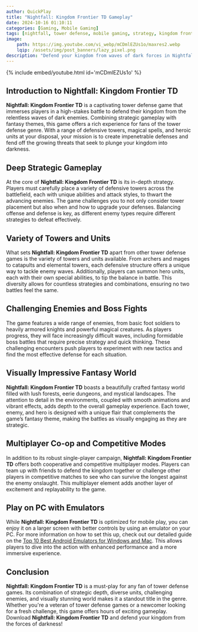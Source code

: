 ```yaml
---
author: QuickPlay
title: "Nightfall: Kingdom Frontier TD Gameplay"
date: 2024-10-16 01:10:11
categories: [Gaming, Mobile Gaming]
tags: [nightfall, tower defense, mobile gaming, strategy, kingdom frontier, td game, fantasy]
image: 
    path: https://img.youtube.com/vi_webp/mCDmlEZUs1o/maxres2.webp
    lqip: /assets/img/post_banners/lazy_pixel.png
description: "Defend your kingdom from waves of dark forces in Nightfall: Kingdom Frontier TD, a strategic tower defense game packed with fantasy action."
---
```


{% include embed/youtube.html id='mCDmlEZUs1o' %}

## Introduction to Nightfall: Kingdom Frontier TD

**Nightfall: Kingdom Frontier TD** is a captivating tower defense game that immerses players in a high-stakes battle to defend their kingdom from the relentless waves of dark enemies. Combining strategic gameplay with fantasy themes, this game offers a rich experience for fans of the tower defense genre. With a range of defensive towers, magical spells, and heroic units at your disposal, your mission is to create impenetrable defenses and fend off the growing threats that seek to plunge your kingdom into darkness.

## Deep Strategic Gameplay

At the core of **Nightfall: Kingdom Frontier TD** is its in-depth strategy. Players must carefully place a variety of defensive towers across the battlefield, each with unique abilities and attack styles, to thwart the advancing enemies. The game challenges you to not only consider tower placement but also when and how to upgrade your defenses. Balancing offense and defense is key, as different enemy types require different strategies to defeat effectively.

## Variety of Towers and Units

What sets **Nightfall: Kingdom Frontier TD** apart from other tower defense games is the variety of towers and units available. From archers and mages to catapults and elemental towers, each defensive structure offers a unique way to tackle enemy waves. Additionally, players can summon hero units, each with their own special abilities, to tip the balance in battle. This diversity allows for countless strategies and combinations, ensuring no two battles feel the same.

## Challenging Enemies and Boss Fights

The game features a wide range of enemies, from basic foot soldiers to heavily armored knights and powerful magical creatures. As players progress, they will face increasingly difficult waves, including formidable boss battles that require precise strategy and quick thinking. These challenging encounters push players to experiment with new tactics and find the most effective defense for each situation.

## Visually Impressive Fantasy World

**Nightfall: Kingdom Frontier TD** boasts a beautifully crafted fantasy world filled with lush forests, eerie dungeons, and mystical landscapes. The attention to detail in the environments, coupled with smooth animations and vibrant effects, adds depth to the overall gameplay experience. Each tower, enemy, and hero is designed with a unique flair that complements the game’s fantasy theme, making the battles as visually engaging as they are strategic.

## Multiplayer Co-op and Competitive Modes

In addition to its robust single-player campaign, **Nightfall: Kingdom Frontier TD** offers both cooperative and competitive multiplayer modes. Players can team up with friends to defend the kingdom together or challenge other players in competitive matches to see who can survive the longest against the enemy onslaught. This multiplayer element adds another layer of excitement and replayability to the game.

## Play on PC with Emulators

While **Nightfall: Kingdom Frontier TD** is optimized for mobile play, you can enjoy it on a larger screen with better controls by using an emulator on your PC. For more information on how to set this up, check out our detailed guide on the [Top 10 Best Android Emulators for Windows and Mac](https://quickplaymobile.github.io/posts/Top-10-Best-Android-Emulators-for-Windows-and-Mac/). This allows players to dive into the action with enhanced performance and a more immersive experience.

## Conclusion

**Nightfall: Kingdom Frontier TD** is a must-play for any fan of tower defense games. Its combination of strategic depth, diverse units, challenging enemies, and visually stunning world makes it a standout title in the genre. Whether you're a veteran of tower defense games or a newcomer looking for a fresh challenge, this game offers hours of exciting gameplay. Download **Nightfall: Kingdom Frontier TD** and defend your kingdom from the forces of darkness!
